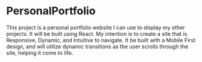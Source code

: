 # PersonalPortfolio

This project is a personal portfolio website I can use to display my other projects. It will be built using React. My intention is to create a site that is Responsive, Dynamic, and Intuitive to navigate. It be built with a Mobile First design, and will utilize dynamic transitions as the user scrolls through the site, helping it come to life.
